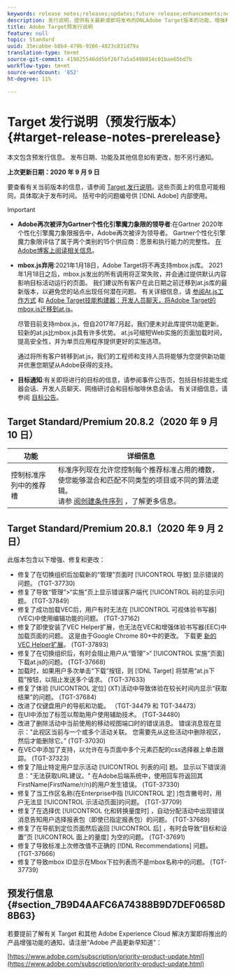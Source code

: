 ```yaml
---
keywords: release notes;releases;updates;future release;enhancements;new features;fixes;updates
description: 发行说明，提供有关最新或即将发布的DNLAdobe Target版本的功能、增强和修复的信息。
title: Adobe Target预发行说明
feature: null
topic: Standard
uuid: 35ecabbe-b8b4-479b-9266-4823c831d79a
translation-type: tm+mt
source-git-commit: 419825546dd5bf26f7a5a5498014c01bae65bd7b
workflow-type: tm+mt
source-wordcount: '852'
ht-degree: 11%

---
```



# Target 发行说明（预发行版本）{#target-release-notes-prerelease}

本文包含预发行信息。 发布日期、功能及其他信息如有更改，恕不另行通知。

**上次更新日期：2020 年 9 月 9 日**

要查看有关当前版本的信息，请参阅 [Target 发行说明](release-notes.md)。这些页面上的信息可能相同，具体取决于发布时间。 括号中的问题编号供 [!DNL Adobe] 内部使用。

>[!IMPORTANT]
>
>* **Adobe再次被评为Gartner个性化引擎魔力象限的领导者**:在Gartner 2020年个性化引擎魔力象限报告中，Adobe再次被评为领导者。 Gartner个性化引擎魔力象限评估了属于两个类别的15个供应商：愿景和执行能力的完整性。 [在Adobe博客上阅读相关信息](https://theblog.adobe.com/adobe-again-named-leader-in-gartner-magic-quadrant-for-personalization-engines/)。
   >
   >
* **mbox.js弃用**:2021年1月18日，Adobe Target将不再支持mbox.js库。 2021年1月18日之后，mbox.js发出的所有调用将正常失败，并会通过提供默认内容影响目标活动运行的页面。 我们建议所有客户在此日期之前迁移到at.js库的最新版本，以避免您的站点出现任何潜在问题。 有关详细信息，请 [参阅At.js工作方式](/help/c-implementing-target/c-implementing-target-for-client-side-web/c-how-atjs-works/how-atjs-works.md) 和 [Adobe Target技能构建器：开发人员聊天，将Adobe Target的mbox.js迁移到at.js](https://seminars.adobeconnect.com/ptdo6mfo6qn6/?proto=true)。
   >
   >   
   尽管目前支持mbox.js，但自2017年7月起，我们便未对此库提供功能更新。 较新的at.js比mbox.js具有许多优势。 at.js可缩短Web实施的页面加载时间，提高安全性，并为单页应用程序提供更好的实施选项。
   >
   >   
   通过将所有客户转移到at.js，我们的工程师和支持人员将能够为您提供新功能并优惠您期望从Adobe获得的支持。
   >
   >
* **目标通知**:有关即将进行的目标的信息，请参阅事件公告页，包括目标技能生成器会话、开发人员聊天、网络研讨会和目标咖啡休息会话。 有关详细信息，请参阅 [目标公告](/help/r-release-notes/target-announcements.md)。


## Target Standard/Premium 20.8.2（2020 年 9 月 10 日）

| 功能 | 详细信息 |
| --- | --- |
| 控制标准序列中的推荐槽 | 标准序列现在允许您控制每个推荐标准占用的槽数，使您能够混合和匹配不同类型的项目或不同的算法逻辑。<br>请参 [阅创建条件序列](/help/c-recommendations/c-algorithms/create-criteria-sequence.md#sequence) ，了解更多信息。 |

## Target Standard/Premium 20.8.1（2020 年 9 月 2 日）

此版本包含以下增强、修复和更改：

* 修复了在切换组织后加载新的“管理”页面时 [!UICONTROL 导致] 显示错误的问题。 (TGT-37730)
* 修复了导致“管理”>“实施”页上显示错误客户端代 [!UICONTROL 码的显示问] 题。 (TGT-37849)
* 修复了成功加载VEC后，用户有时无法在 [!UICONTROL 可视体验书写器] (VEC)中使用编辑功能的问题。 (TGT-37162)
* 修复了即使安装了VEC Helper扩展，也无法在VEC和增强体验书写器(EEC)中加载页面的问题。 这是由于Google Chrome 80+中的更改。 下载更 [新的VEC Helper扩展](/help/c-experiences/c-visual-experience-composer/r-troubleshoot-composer/issues-related-to-the-visual-experience-composer-vec-and-enhanced-experience-composer-eec.md)。 (TGT-37893)
* 修复了在切换组织后，有时会阻止用户从“管理”>“ [!UICONTROL 实施”页面] 下载at.js的问题。 (TGT-37668)
* 加载时，如果用户多次单击“下载”按钮，则 [!DNL Target] 将禁用“at.js下载”按钮，以阻止发送多个请求。 (TGT-37633)
* 修复了体验 [!UICONTROL 定位] (XT)活动中导致体验在较长时间内显示“获取结果”的问题。 (TGT-37684)
* 改进了仅键盘用户的导航和功能。 （TGT-34479 和 TGT-34473）
* 在UI中添加了标签以帮助用户使用辅助技术。 (TGT-34480)
* 改进了删除活动中当前使用的移动视图端口时的错误消息。 错误消息现在显示：&quot;此视区当前与一个或多个活动关联。 您需要先从这些活动中删除视区，然后才能删除它。” (TGT-37030)
* 在VEC中添加了支持，以允许在与页面中多个元素匹配的css选择器上单击跟踪。 (TGT-37323)
* 修复了阻止特定用户显示活动 [!UICONTROL 列表的问] 题。 显示以下错误消息：&quot;无法获取URL建议。&quot; 在Adobe后端系统中，使用回车符返回其FirstName(FirstName/r/n)的用户发生错误。 (TGT-37330)
* 修复了当工作区名称(在Enterprise中指 [!UICONTROL 定] )包含撇号时，用户无法显 [!UICONTROL 示活动页面]的问题。 (TGT-37709)
* 修复了在选择优 [!UICONTROL 化和转换量度时] ，自动分配活动中出现错误消息告知用户选择报表包（即使已指定报表包）的问题。 (TGT-37689)
* 修复了在导航到定位页面然后返回 [!UICONTROL 后] ，有时会导致“目标和设置”页 [!UICONTROL 面上的量度] 为空的问题。 (TGT-37691)
* 修复了导致标准上次修改值不正确的 [!DNL Recommendations] 问题。 (TGT-37666)
* 修复了导致mbox ID显示在Mbox下拉列表而不是mbox名称中的问题。 (TGT-37739)

## 预发行信息 {#section_7B9D4AAFC6A74388B9D7DEF0658D8B63}

若要提前了解有关 Target 和其他 Adobe Experience Cloud 解决方案即将推出的产品增强功能的通知，请注册“Adobe 产品更新早知道”：

[https://www.adobe.com/subscription/priority-product-update.html](https://www.adobe.com/subscription/priority-product-update.html)
